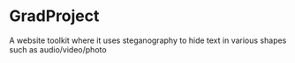 # GradProject
A website toolkit where it uses steganography to hide text in various shapes such as audio/video/photo

